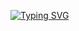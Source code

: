 [![Typing SVG](https://readme-typing-svg.demolab.com?font=Fira+Code&size=30&pause=300&color=0DDF26&width=450&height=100&lines=Hi!;I'm+Lucas+Prado)](https://git.io/typing-svg)
